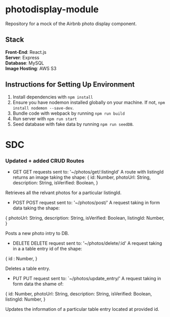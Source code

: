 # photodisplay-module
Repository for a mock of the Airbnb photo display component.

## Stack
**Front-End**: React.js<br />
**Server**: Express<br />
**Database**: MySQL<br />
**Image Hosting**: AWS S3<br />

## Instructions for Setting Up Environment
1. Install dependencies with `npm install`
2. Ensure you have nodemon installed globally on your machine. If not, `npm install nodemon --save-dev`.
3. Bundle code with webpack by running `npm run build`
4. Run server with `npm run start`
5. Seed database with fake data by running `npm run seedDB`.

# SDC

### Updated + added CRUD Routes
- GET
GET requests sent to: '~/photos/get/:listingId'
A route with listingId returns an image taking the shape:
{
  id: Number,
  photoUrl: String,
  description: String,
  isVerified: Boolean,
}

Retrieves all the relvant photos for a particular listingId.

- POST
POST request sent to: '~/photos/post/'
A request taking in form data taking the shape:

{
  photoUrl: String,
  description: String,
  isVerified: Boolean,
  listingId: Number,
}

Posts a new photo intry to DB.

- DELETE
DELETE request sent to: '~/photos/delete/:id'
A request taking in a a table entry id of the shape:

{
  id : Number,
}

Deletes a table entry.

- PUT
PUT request sent to: `~/photos/update_entry/'
A request taking in form data the shame of:

{
  id: Number,
  photoUrl: String,
  description: String,
  isVerified: Boolean,
  listingId: Number,
}

Updates the information of a particular table entry located at provided id.